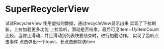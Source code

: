 # SuperRecyclerView
试试RecyclerView
使用虚拟的数据，通过recycleView显示出来
实现了下拉刷新，上拉加载更多功能
上拉监听，滑动是否结束，最后可见Item+1与ItemCount比较，当停止滑动，并且滑动到列表快要结束时，进行加载动作。
实现了监听点击事件
点击弹出一个toast，长点击删除该item

